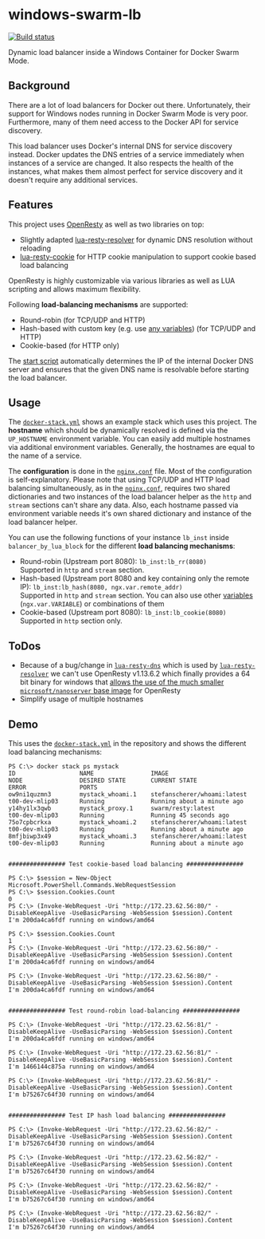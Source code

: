 windows-swarm-lb
===

[![Build status](https://ci.appveyor.com/api/projects/status/ex98maaeice55ysc?svg=true)](https://ci.appveyor.com/project/lippertmarkus/windows-swarm-lb)

Dynamic load balancer inside a Windows Container for Docker Swarm Mode. 

## Background

There are a lot of load balancers for Docker out there. Unfortunately, their support for Windows nodes running in Docker Swarm Mode is very poor. Furthermore, many of them need access to the Docker API for service discovery.

This load balancer uses Docker's internal DNS for service discovery instead. Docker updates the DNS entries of a service immediately when instances of a service are changed. It also respects the health of the instances, what makes them almost perfect for service discovery and it doesn't require any additional services.

## Features

This project uses [OpenResty](http://openresty.org/) as well as two libraries on top:

- Slightly adapted [lua-resty-resolver](https://github.com/lippertmarkus/lua-resty-resolver/) for dynamic DNS resolution without reloading
- [lua-resty-cookie](https://github.com/cloudflare/lua-resty-cookie/) for HTTP cookie manipulation to support cookie based load balancing

OpenResty is highly customizable via various libraries as well as LUA scripting and allows maximum flexibility.

Following **load-balancing mechanisms** are supported:
- Round-robin (for TCP/UDP and HTTP)
- Hash-based with custom key (e.g. use [any variables](http://nginx.org/en/docs/varindex.html)) (for TCP/UDP and HTTP)
- Cookie-based (for HTTP only)

The [start script](./start.ps1) automatically determines the IP of the internal Docker DNS server and ensures that the given DNS name is resolvable before starting the load balancer.

## Usage 

The [`docker-stack.yml`](./docker-stack.yml) shows an example stack which uses this project. The **hostname** which should be dynamically resolved is defined via the `UP_HOSTNAME` environment variable. You can easily add multiple hostnames via additional environment variables. Generally, the hostnames are equal to the name of a service.

The **configuration** is done in the [`nginx.conf`](./nginx.conf) file. Most of the configuration is self-explanatory. Please note that using TCP/UDP and HTTP load balancing simultaneously, as in the [`nginx.conf`](./nginx.conf), requires two shared dictionaries and two instances of the load balancer helper as the `http` and `stream` sections can't share any data. Also, each hostname passed via environment variable needs it's own shared dictionary and instance of the load balancer helper.

You can use the following functions of your instance `lb_inst` inside `balancer_by_lua_block` for the different **load balancing mechanisms**:

- Round-robin (Upstream port 8080): `lb_inst:lb_rr(8080)` \
  Supported in `http` and `stream` section.
- Hash-based (Upstream port 8080 and key containing only the remote IP): `lb_inst:lb_hash(8080, ngx.var.remote_addr)` \
  Supported in `http` and `stream` section. You can also use other [variables](http://nginx.org/en/docs/varindex.html) (`ngx.var.VARIABLE`) or combinations of them
- Cookie-based (Upstream port 8080): `lb_inst:lb_cookie(8080)` \
  Supported in `http` section only.

## ToDos

- Because of a bug/change in [`lua-resty-dns`](https://github.com/openresty/lua-resty-dns) which is used by [`lua-resty-resolver`](https://github.com/lippertmarkus/lua-resty-resolver) we can't use OpenResty v1.13.6.2 which finally provides a 64 bit binary for windows that [allows the use of the much smaller `microsoft/nanoserver` base image](https://github.com/openresty/docker-openresty/pull/70) for OpenResty
- Simplify usage of multiple hostnames

## Demo

This uses the [`docker-stack.yml`](./docker-stack.yml) in the repository and shows the different load balancing mechanisms:


```
PS C:\> docker stack ps mystack
ID                  NAME                IMAGE                         NODE                DESIRED STATE       CURRENT STATE                ERROR               PORTS
ow9ni1quzmn3        mystack_whoami.1    stefanscherer/whoami:latest   t00-dev-mlip03      Running             Running about a minute ago
y14hy1lx3qwb        mystack_proxy.1     swarm/resty:latest            t00-dev-mlip03      Running             Running 45 seconds ago
75o7cpbcrkxa        mystack_whoami.2    stefanscherer/whoami:latest   t00-dev-mlip03      Running             Running about a minute ago
8mfjbiwp3x49        mystack_whoami.3    stefanscherer/whoami:latest   t00-dev-mlip03      Running             Running about a minute ago


################ Test cookie-based load balancing ################

PS C:\> $session = New-Object Microsoft.PowerShell.Commands.WebRequestSession
PS C:\> $session.Cookies.Count
0
PS C:\> (Invoke-WebRequest -Uri "http://172.23.62.56:80/" -DisableKeepAlive -UseBasicParsing -WebSession $session).Content
I'm 200da4ca6fdf running on windows/amd64

PS C:\> $session.Cookies.Count
1
PS C:\> (Invoke-WebRequest -Uri "http://172.23.62.56:80/" -DisableKeepAlive -UseBasicParsing -WebSession $session).Content
I'm 200da4ca6fdf running on windows/amd64

PS C:\> (Invoke-WebRequest -Uri "http://172.23.62.56:80/" -DisableKeepAlive -UseBasicParsing -WebSession $session).Content
I'm 200da4ca6fdf running on windows/amd64


################ Test round-robin load-balancing ################

PS C:\> (Invoke-WebRequest -Uri "http://172.23.62.56:81/" -DisableKeepAlive -UseBasicParsing -WebSession $session).Content
I'm 200da4ca6fdf running on windows/amd64

PS C:\> (Invoke-WebRequest -Uri "http://172.23.62.56:81/" -DisableKeepAlive -UseBasicParsing -WebSession $session).Content
I'm 1466144c875a running on windows/amd64

PS C:\> (Invoke-WebRequest -Uri "http://172.23.62.56:81/" -DisableKeepAlive -UseBasicParsing -WebSession $session).Content
I'm b75267c64f30 running on windows/amd64


################ Test IP hash load balancing ################

PS C:\> (Invoke-WebRequest -Uri "http://172.23.62.56:82/" -DisableKeepAlive -UseBasicParsing -WebSession $session).Content
I'm b75267c64f30 running on windows/amd64

PS C:\> (Invoke-WebRequest -Uri "http://172.23.62.56:82/" -DisableKeepAlive -UseBasicParsing -WebSession $session).Content
I'm b75267c64f30 running on windows/amd64

PS C:\> (Invoke-WebRequest -Uri "http://172.23.62.56:82/" -DisableKeepAlive -UseBasicParsing -WebSession $session).Content
I'm b75267c64f30 running on windows/amd64

PS C:\> (Invoke-WebRequest -Uri "http://172.23.62.56:82/" -DisableKeepAlive -UseBasicParsing -WebSession $session).Content
I'm b75267c64f30 running on windows/amd64
```